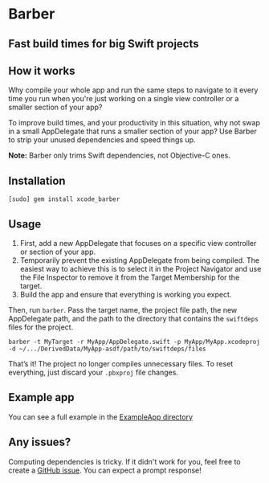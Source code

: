 # Barber
## Fast build times for big Swift projects

## How it works

Why compile your whole app and run the same steps to navigate to it every time you run when you're just working on a single view controller or a smaller section of your app?

To improve build times, and your productivity in this situation, why not swap in a small AppDelegate that runs a smaller section of your app?  Use Barber to strip your unused dependencies and speed things up.

**Note:** Barber only trims Swift dependencies, not Objective-C ones.

## Installation

`[sudo] gem install xcode_barber`

## Usage

1. First, add a new AppDelegate that focuses on a specific view controller or section of your app.
2. Temporarily prevent the existing AppDelegate from being compiled. The easiest way to achieve this is to select it in the Project Navigator and use the File Inspector to remove it from the Target Membership for the target.
3. Build the app and ensure that everything is working you expect.

Then, run `barber`. Pass the target name, the project file path, the new AppDelegate path, and the path to the directory that contains the `swiftdeps` files for the project.

````
barber -t MyTarget -r MyApp/AppDelegate.swift -p MyApp/MyApp.xcodeproj -d ~/.../DerivedData/MyApp-asdf/path/to/swiftdeps/files
````

That’s it! The project no longer compiles unnecessary files. To reset everything, just discard your `.pbxproj` file changes.

## Example app

You can see a full example in the [ExampleApp directory](https://github.com/michaeleisel/barber/tree/master/ExampleApp)

## Any issues?

Computing dependencies is tricky. If it didn't work for you, feel free to create a [GitHub issue](https://github.com/michaeleisel/barber/issues). You can expect a prompt response!
